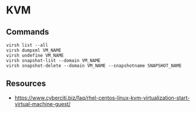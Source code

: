 # KVM

## Commands

    virsh list --all
    virsh dumpxml VM_NAME
    virsh undefine VM_NAME
    virsh snapshot-list --domain VM_NAME
    virsh snapshot-delete --domain VM_NAME --snapshotname SNAPSHOT_NAME

## Resources

- https://www.cyberciti.biz/faq/rhel-centos-linux-kvm-virtualization-start-virtual-machine-guest/
